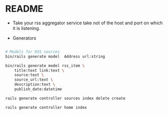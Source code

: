 # README

* Take your rss aggregator service take not of the host and port on which it is listening.

* Generators

```bash

# Models for RSS sources
bin/rails generate model  Address url:string

bin/rails generate model rss_item \
    title:text link:text \
    source:text \
    source_url:text \
    description:text \
    publish_date:datetime

rails generate controller sources index delete create

rails generate controller home index


```
